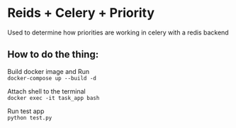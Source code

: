 # Reids  + Celery + Priority
Used to determine how priorities are working in celery with a redis backend

## How to do the thing:
Build docker image and Run <br>
`docker-compose up --build -d`

Attach shell to the terminal <br>
`docker exec -it task_app bash`
 
Run test app <br>
`python test.py`
